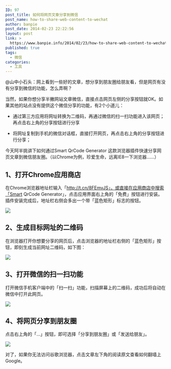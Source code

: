 ```yaml
---
ID: 97
post_title: 如何将网页文章分享到微信
post_name: how-to-share-web-content-to-wechat
author: banpie
post_date: 2014-02-23 22:22:56
layout: post
link: >
  https://www.banpie.info/2014/02/23/how-to-share-web-content-to-wechat/
published: true
tags:
  - 微信
categories:
  - 工具
---
```

@山中小石头：网上看到一些好的文章，想分享到朋友圈给朋友看，但是网页有没有分享到微信的功能，怎么弄啊？

当然，如果你想分享半撇网站文章微信，直接点击网页左侧的分享按钮就OK。如果其他的站点没有提供这个微信分享的功能，有2个小道儿：

*   通过第三方应用将网址转换为二维码，再通过微信的扫一扫功能进入该网页；再点击右上角的分享按钮进行分享

*   将网址复制到手机的微信对话框，直接打开网页，再点击右上角的分享按钮进行分享；

今天阿半挑讲下如何通过Smart QrCode Generator 这款浏览器插件快速分享网页文章到微信朋友圈。（以Chrome为例，珍爱生命，远离IE8一下浏览器……）

## 1、打开Chrome应用商店

在Chrome浏览器地址栏输入「http://t.cn/8FEmvJS」，或直接在应用商店中搜索「Smart QrCode Generator」，点击应用界面右上角的「免费」按钮进行安装。插件安装完成后，地址栏右侧会多出一个带「蓝色矩形」标志的按钮。

![](http://mmbiz.qpic.cn/mmbiz/z3T1vlHdIX8iaObzuwd1pP6hVCv4fHaLqQSrXwhZmrAiauwOUKMdAARUNhMmJC3E7lKlhkNfo2jCFcBGjWSVV2vA/0)

## 2、生成目标网址的二维码

在浏览器打开你想要分享的网页后，点击浏览器的地址栏右侧的「蓝色矩形」按钮，即刻生成当前网址二维码，如下图：

![](http://mmbiz.qpic.cn/mmbiz/z3T1vlHdIX8iaObzuwd1pP6hVCv4fHaLq9ADWbaiclaLcqiacvkiaOQpnnFQ1oAJoVEO29GbcOTb66TKwnyrHFX1UA/0)

## 3、打开微信的扫一扫功能

打开微信手机客户端中的「扫一扫」功能，扫描屏幕上的二维码，成功后将自动在微信中打开此网页。

![](http://mmbiz.qpic.cn/mmbiz/z3T1vlHdIX8iaObzuwd1pP6hVCv4fHaLq2D3EPlSEib08NBFvjFNwibJd1icSBeGzNvqLibhcKicn9ibav2iaPSUJf9aPg/0)

## 4、将网页分享到朋友圈

点击右上角的「…」按钮，即可选择「分享到朋友圈」或「发送给朋友」。

![](http://mmbiz.qpic.cn/mmbiz/z3T1vlHdIX8iaObzuwd1pP6hVCv4fHaLqXFG7vs2T9BlQ3ibz3R0KRLpHuBt1wOsvfdlVdNmIoarbXZlj70Zl8xQ/0)

对了，如果你无法访问谷歌浏览器，点击文章左下角的阅读原文查看如何翻墙上Google。